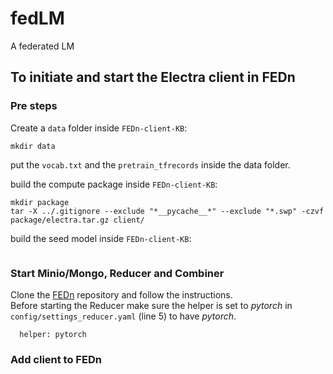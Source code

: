 # fedLM
A federated LM

## To initiate and start the Electra client in FEDn


### Pre steps
Create a `data` folder inside `FEDn-client-KB`:
```
mkdir data
```
put the `vocab.txt` and the `pretrain_tfrecords` inside the data folder.

build the compute package inside `FEDn-client-KB`:
```
mkdir package
tar -X ../.gitignore --exclude "*__pycache__*" --exclude "*.swp" -czvf package/electra.tar.gz client/
```
build the seed model inside `FEDn-client-KB`:
```

```

### Start Minio/Mongo, Reducer and Combiner
Clone the 
[FEDn](https://github.com/scaleoutsystems/fedn/tree/develop) repository and 
follow the instructions.\
Before starting the Reducer make sure the helper is set to _pytorch_ in `config/settings_reducer.yaml` (line 5) to have _pytorch_.
```
  helper: pytorch
```


### Add client to FEDn
